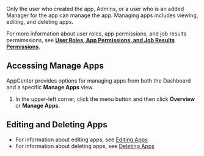 Only the user who created the app, Admins, or a user who is an added Manager for the app can manage the app. Managing apps includes viewing, editing, and deleting apps. 

For more information about user roles, app permissions, and job results permimssions, see **[User Roles, App Permissions, and Job Results Permissions](app-permission-user-role.md)**.

## Accessing **Manage Apps**

AppCenter provides options for managing apps from both the Dashboard and a specific **Manage Apps** view.

1. In the upper-left corner, click the menu button and then click **Overview** or **Manage Apps**. 
  
## Editing and Deleting Apps

* For information about editing apps, see [Editing Apps](editing-apps.md)
* For information about deleting apps, see [Deleting Apps](deleting-apps.md)

